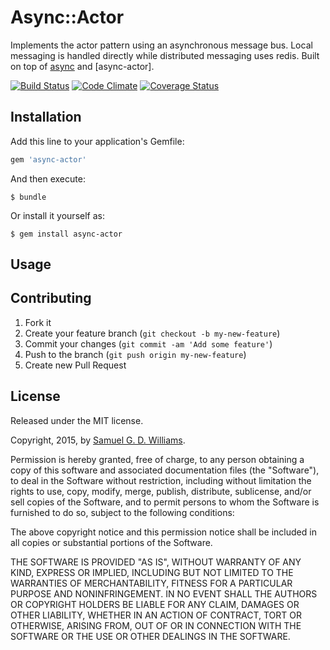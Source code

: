 # Async::Actor

Implements the actor pattern using an asynchronous message bus. Local messaging is handled directly while distributed messaging uses redis. Built on top of [async] and [async-actor].

[![Build Status](https://secure.travis-ci.org/socketry/async-actor.svg)](https://travis-ci.org/socketry/async-actor)
[![Code Climate](https://codeclimate.com/github/socketry/async-actor.svg)](https://codeclimate.com/github/socketry/async-actor)
[![Coverage Status](https://coveralls.io/repos/socketry/async-actor/badge.svg)](https://coveralls.io/r/socketry/async-actor)

[async]: https://github.com/socketry/async
[async-redis]: https://github.com/socketry/async-redis

## Installation

Add this line to your application's Gemfile:

```ruby
gem 'async-actor'
```

And then execute:

	$ bundle

Or install it yourself as:

	$ gem install async-actor

## Usage

## Contributing

1. Fork it
2. Create your feature branch (`git checkout -b my-new-feature`)
3. Commit your changes (`git commit -am 'Add some feature'`)
4. Push to the branch (`git push origin my-new-feature`)
5. Create new Pull Request

## License

Released under the MIT license.

Copyright, 2015, by [Samuel G. D. Williams](https://www.codeotaku.com/samuel-williams).

Permission is hereby granted, free of charge, to any person obtaining a copy
of this software and associated documentation files (the "Software"), to deal
in the Software without restriction, including without limitation the rights
to use, copy, modify, merge, publish, distribute, sublicense, and/or sell
copies of the Software, and to permit persons to whom the Software is
furnished to do so, subject to the following conditions:

The above copyright notice and this permission notice shall be included in
all copies or substantial portions of the Software.

THE SOFTWARE IS PROVIDED "AS IS", WITHOUT WARRANTY OF ANY KIND, EXPRESS OR
IMPLIED, INCLUDING BUT NOT LIMITED TO THE WARRANTIES OF MERCHANTABILITY,
FITNESS FOR A PARTICULAR PURPOSE AND NONINFRINGEMENT. IN NO EVENT SHALL THE
AUTHORS OR COPYRIGHT HOLDERS BE LIABLE FOR ANY CLAIM, DAMAGES OR OTHER
LIABILITY, WHETHER IN AN ACTION OF CONTRACT, TORT OR OTHERWISE, ARISING FROM,
OUT OF OR IN CONNECTION WITH THE SOFTWARE OR THE USE OR OTHER DEALINGS IN
THE SOFTWARE.
